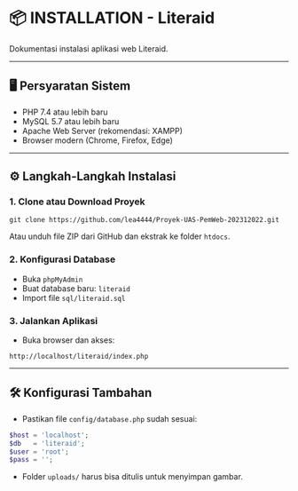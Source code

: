 # 📦 INSTALLATION - Literaid

Dokumentasi instalasi aplikasi web Literaid.

---

## 🖥️ Persyaratan Sistem

- PHP 7.4 atau lebih baru
- MySQL 5.7 atau lebih baru
- Apache Web Server (rekomendasi: XAMPP)
- Browser modern (Chrome, Firefox, Edge)

---

## ⚙️ Langkah-Langkah Instalasi

### 1. Clone atau Download Proyek
```
git clone https://github.com/lea4444/Proyek-UAS-PemWeb-202312022.git
```

Atau unduh file ZIP dari GitHub dan ekstrak ke folder `htdocs`.

### 2. Konfigurasi Database
- Buka `phpMyAdmin`
- Buat database baru: `literaid`
- Import file `sql/literaid.sql`

### 3. Jalankan Aplikasi
- Buka browser dan akses:
```
http://localhost/literaid/index.php
```

---

## 🛠️ Konfigurasi Tambahan

- Pastikan file `config/database.php` sudah sesuai:
```php
$host = 'localhost';
$db   = 'literaid';
$user = 'root';
$pass = '';
```

- Folder `uploads/` harus bisa ditulis untuk menyimpan gambar.